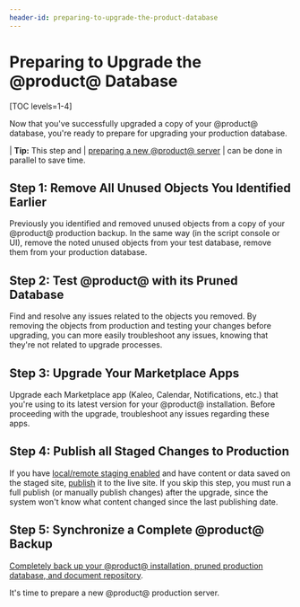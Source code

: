```yaml
---
header-id: preparing-to-upgrade-the-product-database
---
```


# Preparing to Upgrade the @product@ Database

[TOC levels=1-4]

Now that you've successfully upgraded a copy of your @product@ database, you're
ready to prepare for upgrading your production database. 

| **Tip:** This step and
| [preparing a new @product@ server](/deployment/docs/-/knowledge_base/7-2/preparing-a-new-product-server)
| can be done in parallel to save time. 

## Step 1: Remove All Unused Objects You Identified Earlier

Previously you identified and removed unused objects from a copy of your
@product@ production backup. In the same way (in the script console or UI),
remove the noted unused objects from your test database, remove them from your
production database. 

## Step 2: Test @product@ with its Pruned Database 

Find and resolve any issues related to the objects you removed. By removing the
objects from production and testing your changes before upgrading, you can more
easily troubleshoot any issues, knowing that they're not related to upgrade
processes. 

## Step 3: Upgrade Your Marketplace Apps 

Upgrade each Marketplace app (Kaleo, Calendar, Notifications, etc.) that you're
using to its latest version for your @product@ installation. Before proceeding
with the upgrade, troubleshoot any issues regarding these apps.

## Step 4: Publish all Staged Changes to Production 

If you have
[local/remote staging enabled](/user/-/knowledge_base/7-2/enabling-staging)
and have content or data saved on the staged site, 
[publish](/user/-/knowledge_base/7-2/publishing-staged-content-efficiently)
it to the live site. If you skip this step, you must run a full publish (or
manually publish changes) after the upgrade, since the system won't know what
content changed since the last publishing date.

## Step 5: Synchronize a Complete @product@ Backup 

[Completely back up your @product@ installation, pruned production database, and document repository](/discover/deployment/-/knowledge_base/7-1/backing-up-a-liferay-installation). 

It's time to prepare a new @product@ production server.  
